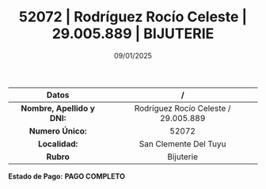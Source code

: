 ﻿---
title: 52072 | Rodríguez Rocío Celeste | 29.005.889 | BIJUTERIE
date: 09/01/2025
draft: false
tags: ['san-clemente-del-tuyu', 'titular', 'bijuterie']
---

|          **Datos**          |  /  |
|:---------------------------:|:---:|
| **Nombre, Apellido y DNI:** | Rodríguez Rocío Celeste / 29.005.889 |
|      **Numero Único:**      | 52072 |
|        **Localidad:**       | San Clemente Del Tuyu |
|          **Rubro**          | Bijuterie |

**Estado de Pago:** **PAGO COMPLETO**
